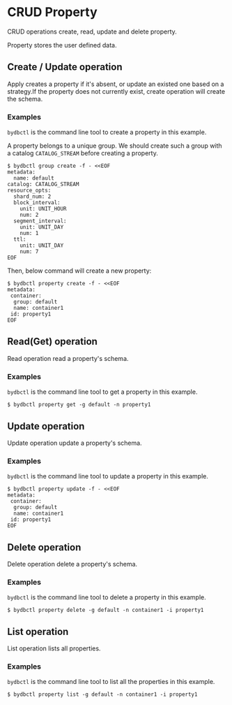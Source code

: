 # CRUD Property

CRUD operations create, read, update and delete property.

Property stores the user defined data.
## Create / Update operation

Apply creates a property if it's absent, or update an existed one based on a strategy.If the property does not currently exist, create operation will create the schema.

### Examples

`bydbctl` is the command line tool to create a property in this example.

A property belongs to a unique group. We should create such a group with a catalog `CATALOG_STREAM`
before creating a property.

```shell
$ bydbctl group create -f - <<EOF
metadata:
  name: default
catalog: CATALOG_STREAM
resource_opts:
  shard_num: 2
  block_interval:
    unit: UNIT_HOUR
    num: 2
  segment_interval:
    unit: UNIT_DAY
    num: 1
  ttl:
    unit: UNIT_DAY
    num: 7
EOF
```
Then, below command will create a new property:

```shell
$ bydbctl property create -f - <<EOF
metadata:
 container:
  group: default
  name: container1
 id: property1
EOF
```


## Read(Get) operation
Read operation read a property's schema.

### Examples
`bydbctl` is the command line tool to get a property in this example.
```shell
$ bydbctl property get -g default -n property1
```
## Update operation
Update operation update a property's schema.

### Examples
`bydbctl` is the command line tool to update a property in this example.
```shell
$ bydbctl property update -f - <<EOF
metadata:
 container:
  group: default
  name: container1
 id: property1
EOF
```

## Delete operation
Delete operation delete a property's schema.

### Examples
`bydbctl` is the command line tool to delete a property in this example.
```shell
$ bydbctl property delete -g default -n container1 -i property1
```

## List operation
List operation lists all properties.
### Examples
`bydbctl` is the command line tool to list all the properties in this example.
```shell
$ bydbctl property list -g default -n container1 -i property1
```